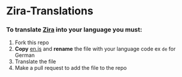 # Zira-Translations

### To translate [Zira](https://zira.pw) into your language you must:
1. Fork this repo
2. **Copy** [en.js](/en.js) and **rename** the file with your language code ex `de` for German
3. Translate the file
4. Make a pull request to add the file to the repo
